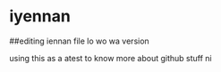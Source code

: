 # iyennan
##editing iennan file lo wo wa version

using this as a atest to know more about github stuff ni
